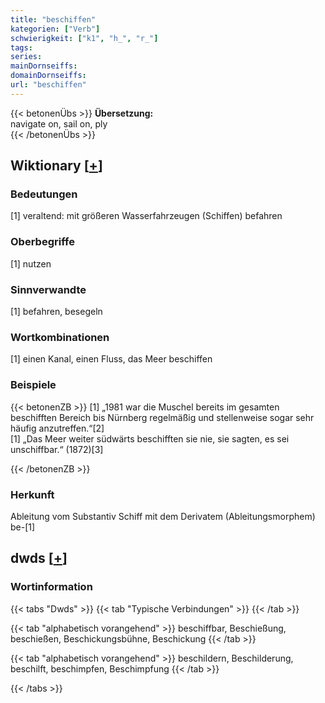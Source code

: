 ```yaml
---
title: "beschiffen"
kategorien: ["Verb"]
schwierigkeit: ["k1", "h_", "r_"]
tags:
series:
mainDornseiffs:
domainDornseiffs:
url: "beschiffen"
---
```


{{< betonenÜbs >}}
**Übersetzung:**  
navigate on, sail on, ply  
{{< /betonenÜbs >}}

## Wiktionary [[+](https://de.wiktionary.org/wiki/beschiffen)]

### Bedeutungen
[1] veraltend: mit größeren Wasserfahrzeugen (Schiffen) befahren  

### Oberbegriffe
[1] nutzen  

### Sinnverwandte
[1] befahren, besegeln  

### Wortkombinationen
[1] einen Kanal, einen Fluss, das Meer beschiffen  

### Beispiele
{{< betonenZB >}}
[1] „1981 war die Muschel bereits im gesamten beschifften Bereich bis Nürnberg regelmäßig und stellenweise sogar sehr häufig anzutreffen.“[2]  
[1] „Das Meer weiter südwärts beschifften sie nie, sie sagten, es sei unschiffbar.“ (1872)[3]  

{{< /betonenZB >}}
### Herkunft
Ableitung vom Substantiv Schiff mit dem Derivatem (Ableitungsmorphem) be-[1]  



## dwds [[+](https://www.dwds.de/wb/beschiffen)]

### Wortinformation
{{< tabs "Dwds" >}}
{{< tab "Typische Verbindungen" >}}
{{< /tab >}}

{{< tab "alphabetisch vorangehend" >}}
beschiffbar, Beschießung, beschießen, Beschickungsbühne, Beschickung
{{< /tab >}}

{{< tab "alphabetisch vorangehend" >}}
beschildern, Beschilderung, beschilft, beschimpfen, Beschimpfung
{{< /tab >}}

{{< /tabs >}}

